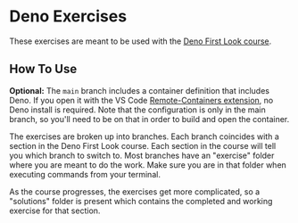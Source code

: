 # Deno Exercises

These exercises are meant to be used with the [Deno First Look course](https://burkeholland.github.io/deno-first-look). 

## How To Use

**Optional:** The `main` branch includes a container definition that includes Deno. If you open it with the VS Code [Remote-Containers extension](https://marketplace.visualstudio.com/items?itemName=ms-vscode-remote.remote-containers), no Deno install is required. Note that the configuration is only in the main branch, so you'll need to be on that in order to build and open the container.

The exercises are broken up into branches. Each branch coincides with a section in the Deno First Look course. Each section in the course will tell you which branch to switch to. Most branches have an "exercise" folder where you are meant to do the work. Make sure you are in that folder when executing commands from your terminal.

As the course progresses, the exercises get more complicated, so a "solutions" folder is present which contains the completed and working exercise for that section.
